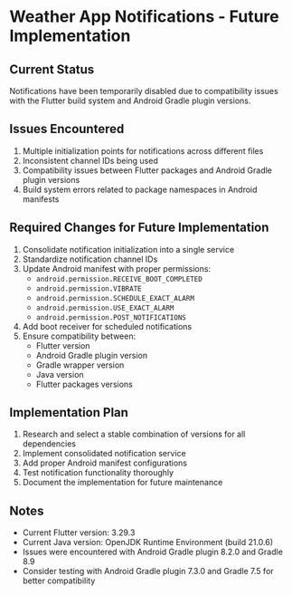 # Weather App Notifications - Future Implementation

## Current Status
Notifications have been temporarily disabled due to compatibility issues with the Flutter build system and Android Gradle plugin versions.

## Issues Encountered
1. Multiple initialization points for notifications across different files
2. Inconsistent channel IDs being used
3. Compatibility issues between Flutter packages and Android Gradle plugin versions
4. Build system errors related to package namespaces in Android manifests

## Required Changes for Future Implementation
1. Consolidate notification initialization into a single service
2. Standardize notification channel IDs
3. Update Android manifest with proper permissions:
   - `android.permission.RECEIVE_BOOT_COMPLETED`
   - `android.permission.VIBRATE`
   - `android.permission.SCHEDULE_EXACT_ALARM`
   - `android.permission.USE_EXACT_ALARM`
   - `android.permission.POST_NOTIFICATIONS`
4. Add boot receiver for scheduled notifications
5. Ensure compatibility between:
   - Flutter version
   - Android Gradle plugin version
   - Gradle wrapper version
   - Java version
   - Flutter packages versions

## Implementation Plan
1. Research and select a stable combination of versions for all dependencies
2. Implement consolidated notification service
3. Add proper Android manifest configurations
4. Test notification functionality thoroughly
5. Document the implementation for future maintenance

## Notes
- Current Flutter version: 3.29.3
- Current Java version: OpenJDK Runtime Environment (build 21.0.6)
- Issues were encountered with Android Gradle plugin 8.2.0 and Gradle 8.9
- Consider testing with Android Gradle plugin 7.3.0 and Gradle 7.5 for better compatibility 